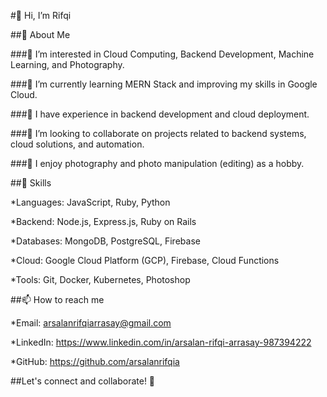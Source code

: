 #👋 Hi, I’m Rifqi

##🚀 About Me

###👀 I’m interested in Cloud Computing, Backend Development, Machine Learning, and Photography.

###🌱 I’m currently learning MERN Stack and improving my skills in Google Cloud.

###💼 I have experience in backend development and cloud deployment.

###🎯 I’m looking to collaborate on projects related to backend systems, cloud solutions, and automation.

###📸 I enjoy photography and photo manipulation (editing) as a hobby.

##🔧 Skills

*Languages: JavaScript, Ruby, Python

*Backend: Node.js, Express.js, Ruby on Rails

*Databases: MongoDB, PostgreSQL, Firebase

*Cloud: Google Cloud Platform (GCP), Firebase, Cloud Functions

*Tools: Git, Docker, Kubernetes, Photoshop

##📫 How to reach me

*Email: arsalanrifqiarrasay@gmail.com

*LinkedIn: https://www.linkedin.com/in/arsalan-rifqi-arrasay-987394222

*GitHub: https://github.com/arsalanrifqia

##Let's connect and collaborate! 🚀


<!---
roockall/roockall is a ✨ special ✨ repository because its `README.md` (this file) appears on your GitHub profile.
You can click the Preview link to take a look at your changes.
--->

